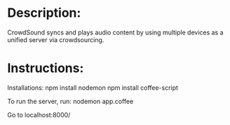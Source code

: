 Description:
====================
CrowdSound syncs and plays audio content by using multiple devices as a unified server via crowdsourcing.


Instructions:
====================
Installations:
npm install nodemon
npm install coffee-script

To run the server, run:
nodemon app.coffee

Go to localhost:8000/
